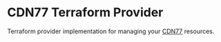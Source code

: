 CDN77 Terraform Provider
========================

Terraform provider implementation for managing your [CDN77](https://www.cdn77.com/) resources. 
